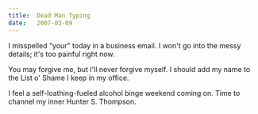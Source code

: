 ```yaml
---
title:  Dead Man Typing
date:   2007-03-09
---
```


I misspelled "your" today in a business email. I won't go into the messy details; it's too painful right now.

You may forgive me, but I'll never forgive myself. I should add my name to the List o' Shame I keep in my office.

I feel a self-loathing-fueled alcohol binge weekend coming on. Time to channel my inner Hunter S. Thompson.
